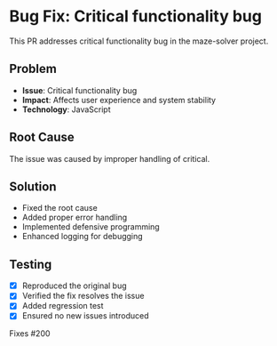 # Bug Fix: Critical functionality bug

This PR addresses critical functionality bug in the maze-solver project.

## Problem

- **Issue**: Critical functionality bug
- **Impact**: Affects user experience and system stability
- **Technology**: JavaScript

## Root Cause

The issue was caused by improper handling of critical.

## Solution

- Fixed the root cause
- Added proper error handling
- Implemented defensive programming
- Enhanced logging for debugging

## Testing

- [x] Reproduced the original bug
- [x] Verified the fix resolves the issue
- [x] Added regression test
- [x] Ensured no new issues introduced

Fixes #200